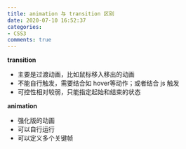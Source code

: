 ```yaml
---
title: animation 与 transition 区别
date: 2020-07-10 16:52:37
categories:
- CSS3
comments: true
---
```


**transition**

- 主要是过渡动画，比如鼠标移入移出的动画
- 不能自行触发，需要结合如 hover等动作；或者结合 js 触发
- 可控性相对较弱，只能指定起始和结束的状态



**animation**

- 强化版的动画
- 可以自行运行
- 可以定义多个关键帧
